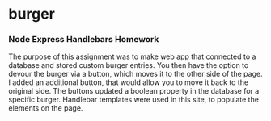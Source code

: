 # burger
### Node Express Handlebars Homework

 The purpose of this assignment was to make web app that connected to a database and stored custom burger entries.  You then have the option to devour the burger via a button, which moves it to the other side of the page.  I added an additional button, that would allow you to move it back to the original side.  The buttons updated a boolean property in the database for a specific burger.  Handlebar templates were used in this site, to populate the elements on the page.
